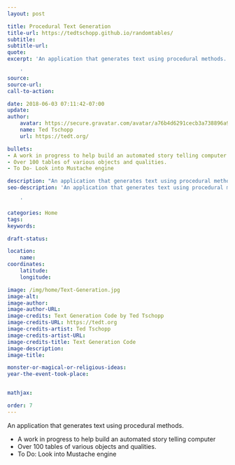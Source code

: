 ```yaml
---
layout: post

title: Procedural Text Generation
title-url: https://tedtschopp.github.io/randomtables/
subtitle:
subtitle-url:
quote:
excerpt: 'An application that generates text using procedural methods.

    '
source:
source-url:
call-to-action:

date: 2018-06-03 07:11:42-07:00
update:
author:
    avatar: https://secure.gravatar.com/avatar/a76b4d6291cecb3a738896a971bfb903?s=512&d=mp&r=g
    name: Ted Tschopp
    url: https://tedt.org/

bullets:
- A work in progress to help build an automated story telling computer
- Over 100 tables of various objects and qualities.
- To Do- Look into Mustache engine

description: "An application that generates text using procedural methods. \n"
seo-description: 'An application that generates text using procedural methods.

    '

categories: Home
tags:
keywords:

draft-status:

location:
    name:
coordinates:
    latitude:
    longitude:

image: /img/home/Text-Generation.jpg
image-alt:
image-author:
image-author-URL:
image-credits: Text Generation Code by Ted Tschopp
image-credits-URL: https://tedt.org
image-credits-artist: Ted Tschopp
image-credits-artist-URL:
image-credits-title: Text Generation Code
image-description:
image-title:

monster-or-magical-or-religious-ideas:
year-the-event-took-place:


mathjax:

order: 7
---
```


An application that generates text using procedural methods.
* A work in progress to help build an automated story telling computer
* Over 100 tables of various objects and qualities. 
* To Do: Look into Mustache engine